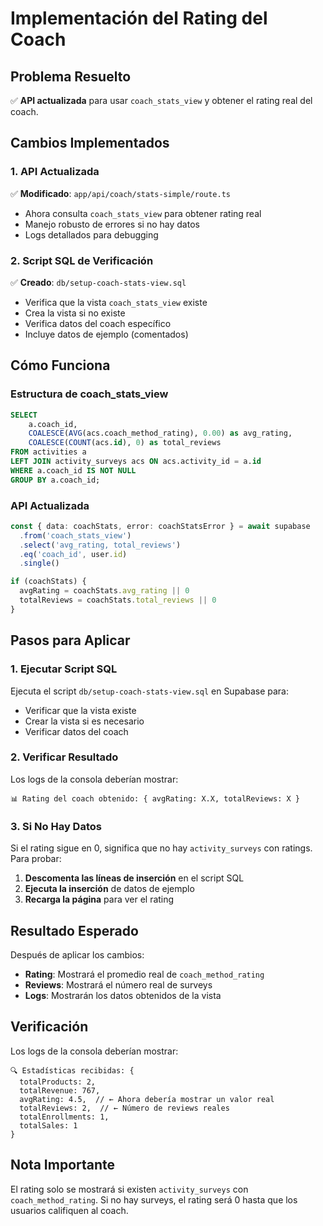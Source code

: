 # Implementación del Rating del Coach

## Problema Resuelto
✅ **API actualizada** para usar `coach_stats_view` y obtener el rating real del coach.

## Cambios Implementados

### 1. API Actualizada
✅ **Modificado**: `app/api/coach/stats-simple/route.ts`
- Ahora consulta `coach_stats_view` para obtener rating real
- Manejo robusto de errores si no hay datos
- Logs detallados para debugging

### 2. Script SQL de Verificación
✅ **Creado**: `db/setup-coach-stats-view.sql`
- Verifica que la vista `coach_stats_view` existe
- Crea la vista si no existe
- Verifica datos del coach específico
- Incluye datos de ejemplo (comentados)

## Cómo Funciona

### Estructura de coach_stats_view
```sql
SELECT 
    a.coach_id,
    COALESCE(AVG(acs.coach_method_rating), 0.00) as avg_rating,
    COALESCE(COUNT(acs.id), 0) as total_reviews
FROM activities a
LEFT JOIN activity_surveys acs ON acs.activity_id = a.id
WHERE a.coach_id IS NOT NULL
GROUP BY a.coach_id;
```

### API Actualizada
```typescript
const { data: coachStats, error: coachStatsError } = await supabase
  .from('coach_stats_view')
  .select('avg_rating, total_reviews')
  .eq('coach_id', user.id)
  .single()

if (coachStats) {
  avgRating = coachStats.avg_rating || 0
  totalReviews = coachStats.total_reviews || 0
}
```

## Pasos para Aplicar

### 1. Ejecutar Script SQL
Ejecuta el script `db/setup-coach-stats-view.sql` en Supabase para:
- Verificar que la vista existe
- Crear la vista si es necesario
- Verificar datos del coach

### 2. Verificar Resultado
Los logs de la consola deberían mostrar:
```
📊 Rating del coach obtenido: { avgRating: X.X, totalReviews: X }
```

### 3. Si No Hay Datos
Si el rating sigue en 0, significa que no hay `activity_surveys` con ratings. Para probar:

1. **Descomenta las líneas de inserción** en el script SQL
2. **Ejecuta la inserción** de datos de ejemplo
3. **Recarga la página** para ver el rating

## Resultado Esperado

Después de aplicar los cambios:
- **Rating**: Mostrará el promedio real de `coach_method_rating`
- **Reviews**: Mostrará el número real de surveys
- **Logs**: Mostrarán los datos obtenidos de la vista

## Verificación

Los logs de la consola deberían mostrar:
```
🔍 Estadísticas recibidas: {
  totalProducts: 2,
  totalRevenue: 767,
  avgRating: 4.5,  // ← Ahora debería mostrar un valor real
  totalReviews: 2,  // ← Número de reviews reales
  totalEnrollments: 1,
  totalSales: 1
}
```

## Nota Importante

El rating solo se mostrará si existen `activity_surveys` con `coach_method_rating`. Si no hay surveys, el rating será 0 hasta que los usuarios califiquen al coach.
